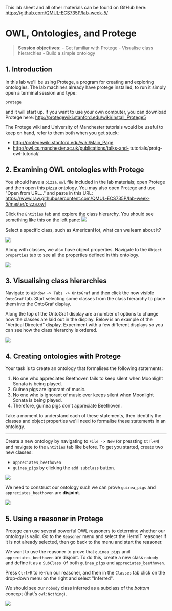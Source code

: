 This lab sheet and all other materials can be found on GitHub here: https://github.com/QMUL-ECS735P/lab-week-5/

# OWL, Ontologies, and Protege
> **Session objectives:**
    - Get familiar with Protege
    - Visualise class hierarchies
    - Build a simple ontology
    
## 1. Introduction
In this lab we'll be using Protege, a program for creating and exploring ontologies. The lab machines already have protege installed, to run it simply open a terminal session and type:

```
protege
```

and it will start up. If you want to use your own computer, you can download Protege here: http://protegewiki.stanford.edu/wiki/Install_Protege5

The Protege wiki and University of Manchester tutorials would be useful to keep on hand, refer to them both when you get stuck:
  - http://protegewiki.stanford.edu/wiki/Main_Page
  - http://owl.cs.manchester.ac.uk/publications/talks-and- tutorials/protg-owl-tutorial/
  
## 2. Examining OWL ontologies with Protege
You should have a `pizza.owl` file included in the lab materials; open Protege and then open this pizza ontology. You may also open Protege and use "Open from URL..." and paste in this URL: https://www.raw.githubusercontent.com/QMUL-ECS735P/lab-week-5/master/pizza.owl

Click the `Entities` tab and explore the class hierarchy. You should see something like this on the left pane:
![](https://www.raw.githubusercontent.com/QMUL-ECS735P/lab-week-5/master/01-class-hierarchy.png)

Select a specific class, such as AmericanHot, what can we learn about it? 

![](https://www.raw.githubusercontent.com/QMUL-ECS735P/lab-week-5/master/02-class-description.png)

Along with classes, we also have object properties. Navigate to the `Object properties` tab to see all the properties defined in this ontology.

![](https://www.raw.githubusercontent.com/QMUL-ECS735P/lab-week-5/master/03-object-properties.png)

## 3. Visualising class hierarchies
Navigate to `Window -> Tabs -> OntoGraf` and then click the now visible `OntoGraf` tab. Start selecting some classes from the class hierarchy to place them into the OntoGraf display.

Along the top of the OntoGraf display are a number of options to change how the classes are laid out in the display. Below is an example of the "Vertical Directed" display. Experiment with a few different displays so you can see how the class hierarchy is ordered.

![](https://www.raw.githubusercontent.com/QMUL-ECS735P/lab-week-5/master/04-ontograf.png)

## 4. Creating ontologies with Protege
Your task is to create an ontology that formalises the following statements:

1) No one who appreciates Beethoven fails to keep silent when Moonlight Sonata is being played.
2) Guinea pigs are ignorant of music.
3) No one who is ignorant of music ever keeps silent when Moonlight Sonata is being played.
4) Therefore, guinea pigs don't appreciate Beethoven.

Take a moment to understand each of these statements, then identifiy the classes and object properties we'll need to formalise these statements in an ontology.

---

Create a new ontology by navigating to `File -> New` (or pressting `Ctrl+N`) and navigate to the `Entities` tab like before. To get you started, create two new classes:
- `appreciates_beethoven`
- `guinea_pigs`
by clicking the `add subclass` button. 

![](https://www.raw.githubusercontent.com/QMUL-ECS735P/lab-week-5/master/05-add-subclass.png)


We need to construct our ontology such we can prove `guinea_pigs` and `appreciates_beethoven` are **disjoint**.

![](https://www.raw.githubusercontent.com/QMUL-ECS735P/lab-week-5/master/06-disjoint-with.png)

## 5. Using a reasoner in Protege
Protege can use several powerful OWL reasoners to determine whether our ontology is valid. Go to the `Reasoner` menu and select the HermiT reasoner if it is not already selected, then go back to the menu and start the reasoner.

We want to use the reasoner to prove that `guinea_pigs` and `appreciates_beethoven` are disjoint. To do this, create a new class `nobody` and define it as a `SubClass Of` both `guinea_pigs` and `appreciates_beethoven`.

Press `Ctrl+R` to re-run our reasoner, and then in the `Classes` tab click on the drop-down menu on the right and select "Inferred".

We should see our `nobody` class inferred as a subclass of the _bottom_ concept (that's `owl:Nothing`).

![](https://www.raw.githubusercontent.com/QMUL-ECS735P/lab-week-5/master/07-inferred-classes.png)
